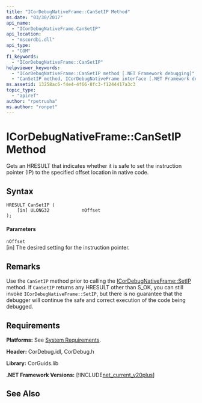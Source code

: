 ```yaml
---
title: "ICorDebugNativeFrame::CanSetIP Method"
ms.date: "03/30/2017"
api_name: 
  - "ICorDebugNativeFrame.CanSetIP"
api_location: 
  - "mscordbi.dll"
api_type: 
  - "COM"
f1_keywords: 
  - "ICorDebugNativeFrame::CanSetIP"
helpviewer_keywords: 
  - "ICorDebugNativeFrame::CanSetIP method [.NET Framework debugging]"
  - "CanSetIP method, ICorDebugNativeFrame interface [.NET Framework debugging]"
ms.assetid: 13258ac6-f4e4-4f66-8fc3-f1244417a3c3
topic_type: 
  - "apiref"
author: "rpetrusha"
ms.author: "ronpet"
---
```

# ICorDebugNativeFrame::CanSetIP Method
Gets an HRESULT that indicates whether it is safe to set the instruction pointer (IP) to the specified offset location in native code.  
  
## Syntax  
  
```  
HRESULT CanSetIP (  
    [in] ULONG32            nOffset  
);  
```  
  
#### Parameters  
 `nOffset`  
 [in] The desired setting for the instruction pointer.  
  
## Remarks  
 Use the `CanSetIP` method prior to calling the [ICorDebugNativeFrame::SetIP](../../../../docs/framework/unmanaged-api/debugging/icordebugnativeframe-setip-method.md) method. If `CanSetIP` returns any HRESULT other than S_OK, you can still invoke `ICorDebugNativeFrame::SetIP`, but there is no guarantee that the debugger will continue the safe and correct execution of the code being debugged.  
  
## Requirements  
 **Platforms:** See [System Requirements](../../../../docs/framework/get-started/system-requirements.md).  
  
 **Header:** CorDebug.idl, CorDebug.h  
  
 **Library:** CorGuids.lib  
  
 **.NET Framework Versions:** [!INCLUDE[net_current_v20plus](../../../../includes/net-current-v20plus-md.md)]  
  
## See Also  
 

